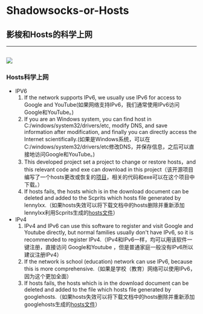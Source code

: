 # Shadowsocks-or-Hosts
## 影梭和Hosts的科学上网
----------
![](https://i.imgur.com/upTVEr3.gif)
----------
### Hosts科学上网
- IPV6
	1. If the network supports IPv6, we usually use IPv6 for access to Google and YouTube(如果网络支持IPv6，我们通常使用IPv6访问Google和YouTube。)
	2. If you are an Windows system, you can find host in C:/windows/system32/drivers/etc, modify DNS, and save information after modification, and finally you can directly access the Internet scientifically.(如果是Windows系统，可以在C:/windows/system32/drivers/etc修改DNS，并保存信息，之后可以直接地访问Google和YouTube。)
	3. This developed project set a project to change or restore hosts，and this relevant code and exe can download in this project（该开源项目编写了一个hosts更改或恢复的[项目](https://github.com/lovelyyoshino/SS-or-ipv6_host/releases)，相关的代码和exe可以在这个项目中下载。）
	4. If hosts fails, the hosts which is in the download document can be deleted and added to the Scprits which hosts file generated by lennylxx.（如果hosts失效可以将下载文档中的hosts删除并重新添加lennylxx利用Scprits生成的[hosts文件](https://github.com/lennylxx/ipv6-hosts/blob/master/hosts)）
- IPv4
	1. IPv4 and IPv6 can use this software to register  and visit Google and Youtube directly, but normal families usually don't have IPv6, so it is recommended to register IPv4.（IPv4和IPv6一样，均可以用该软件一键注册，直接访问 Google和Youtube ，但是普通家庭一般没有IPv6所以建议注册IPv4）
	2. If the network is school (education) network can use IPv6, because this is more comprehensive.（如果是学校（教育）网络可以使用IPv6，因为这个更加全面）
	3. If hosts fails, the hosts which is in the download document can be deleted and added to the file which hosts file generated by googlehosts.（如果hosts失效可以将下载文档中的hosts删除并重新添加googlehosts生成的[hosts文件](https://github.com/googlehosts/hosts/blob/master/hosts-files/hosts)）
